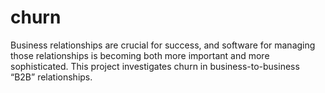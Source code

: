 # churn
Business relationships are crucial for success, and software for managing those relationships is becoming both more important and more sophisticated. This project investigates churn in business-to-business “B2B” relationships.